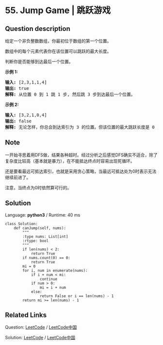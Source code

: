 # 55. Jump Game | 跳跃游戏

## Question description

<!--If you want to use the English description, use <p>Given an array of non-negative integers, you are initially positioned at the first index of the array.</p>

<p>Each element in the array represents your maximum jump length at that position.</p>

<p>Determine if you are able to reach the last index.</p>

<p><strong>Example 1:</strong></p>

<pre>
<strong>Input:</strong> [2,3,1,1,4]
<strong>Output:</strong> true
<strong>Explanation:</strong> Jump 1 step from index 0 to 1, then 3 steps to the last index.
</pre>

<p><strong>Example 2:</strong></p>

<pre>
<strong>Input:</strong> [3,2,1,0,4]
<strong>Output:</strong> false
<strong>Explanation:</strong> You will always arrive at index 3 no matter what. Its maximum
&nbsp;            jump length is 0, which makes it impossible to reach the last index.
</pre>
 instead-->
<p>给定一个非负整数数组，你最初位于数组的第一个位置。</p>

<p>数组中的每个元素代表你在该位置可以跳跃的最大长度。</p>

<p>判断你是否能够到达最后一个位置。</p>

<p><strong>示例&nbsp;1:</strong></p>

<pre><strong>输入:</strong> [2,3,1,1,4]
<strong>输出:</strong> true
<strong>解释:</strong> 从位置 0 到 1 跳 1 步, 然后跳 3 步到达最后一个位置。
</pre>

<p><strong>示例&nbsp;2:</strong></p>

<pre><strong>输入:</strong> [3,2,1,0,4]
<strong>输出:</strong> false
<strong>解释:</strong> 无论怎样，你总会到达索引为 3 的位置。但该位置的最大跳跃长度是 0 ， 所以你永远不可能到达最后一个位置。
</pre>


## Note

一开始寻思着用DFS做，结果各种超时。经过分析之后感觉DFS确实不适合，除了复杂度比较高（基本就是暴力），在不能抵达终点时容易出现死循环。

还是要看最远可抵达索引，也就是采用贪心策略，当最远可抵达处为0时表示无法继续前进了。

注意，当终点为0时依然算可行的。


## Solution

Language: **python3**  /  Runtime: 40 ms

```python3
class Solution:
    def canJump(self, nums):
        """
        :type nums: List[int]
        :rtype: bool
        """
        if len(nums) < 2:
            return True
        if nums.count(0) == 0:
            return True
        mi = 0
        for i, num in enumerate(nums):
            if i + num < mi:
                continue
            if num > 0:
                mi = i + num
            else:
                return False or i == len(nums) - 1
        return mi >= len(nums) - 1

```



## Related Links

Question: [LeetCode](https://leetcode.com/problems/jump-game/description/)  /  [LeetCode中国](https://leetcode-cn.com/problems/jump-game/description/)

Solution: [LeetCode](https://leetcode.com/articles/jump-game/)  /  [LeetCode中国](https://leetcode-cn.com/articles/jump-game/)